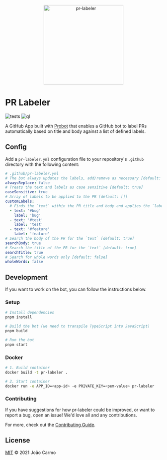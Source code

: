 <p align="center">
	<img src="https://raw.githubusercontent.com/joaocarmo/pr-labeler/master/assets/pr-labeler.svg?sanitize=true" width="256px" alt="pr-labeler">
</p>

# PR Labeler

![tests](https://github.com/joaocarmo/pr-labeler/workflows/Tests/badge.svg)
![ql](https://github.com/joaocarmo/pr-labeler/workflows/CodeQL/badge.svg)

A GitHub App built with [Probot](https://github.com/probot/probot) that enables
a GitHub bot to label PRs automatically based on title and body against a list
of defined labels.

## Config

Add a `pr-labeler.yml` configuration file to your repository's `.github`
directory with the following content:

```yaml
# .github/pr-labeler.yml
# The bot always updates the labels, add/remove as necessary [default: false]
alwaysReplace: false
# Treats the text and labels as case sensitive [default: true]
caseSensitive: true
# Array of labels to be applied to the PR [default: []]
customLabels:
  # Finds the `text` within the PR title and body and applies the `label`
  - text: '#bug'
    label: 'bug'
  - text: '#test'
    label: 'test'
  - text: '#feature'
    label: 'feature'
# Search the body of the PR for the `text` [default: true]
searchBody: true
# Search the title of the PR for the `text` [default: true]
searchTitle: true
# Search for whole words only [default: false]
wholeWords: false
```

## Development

If you want to work on the bot, you can follow the instructions below.

### Setup

```sh
# Install dependencies
pnpm install

# Build the bot (we need to transpile TypeScript into JavaScript)
pnpm build

# Run the bot
pnpm start
```

### Docker

```sh
# 1. Build container
docker build -t pr-labeler .

# 2. Start container
docker run -e APP_ID=<app-id> -e PRIVATE_KEY=<pem-value> pr-labeler
```

### Contributing

If you have suggestions for how pr-labeler could be improved, or want to report
a bug, open an issue! We'd love all and any contributions.

For more, check out the [Contributing Guide](CONTRIBUTING.md).

## License

[MIT](LICENSE) © 2021 João Carmo
